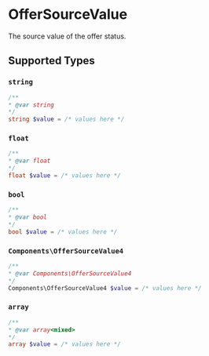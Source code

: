 # OfferSourceValue

The source value of the offer status.


## Supported Types

### `string`

```php
/**
* @var string
*/
string $value = /* values here */
```

### `float`

```php
/**
* @var float
*/
float $value = /* values here */
```

### `bool`

```php
/**
* @var bool
*/
bool $value = /* values here */
```

### `Components\OfferSourceValue4`

```php
/**
* @var Components\OfferSourceValue4
*/
Components\OfferSourceValue4 $value = /* values here */
```

### `array`

```php
/**
* @var array<mixed>
*/
array $value = /* values here */
```

